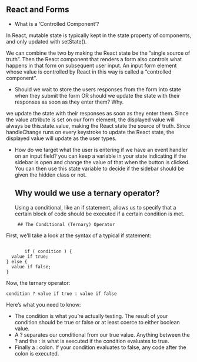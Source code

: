## React and Forms
* What is a ‘Controlled Component’?
  
In React, mutable state is typically kept in the state property of components, and only updated with setState().

We can combine the two by making the React state be the “single source of truth”.
  Then the React component that renders a form also controls what happens in that form on subsequent user input.
  An input form element whose value is controlled by React in this way is called a “controlled component”.
  
  * Should we wait to store the users responses from the form into state when they submit the form OR should we update the state with their responses as soon as they enter them? Why.
  
   we update the state with their responses as soon as they enter them.
  Since the value attribute is set on our form element, the displayed value will always be this.state.value, making the React state the source of truth.
  Since handleChange runs on every keystroke to update the React state, the displayed value will update as the user types.
  
* How do we target what the user is entering if we have an event handler on an input field?
   you can keep a variable in your state indicating if the sidebar is open and change the value of that when the button is clicked. 
   You can then use this state variable to decide if the sidebar should be given the hidden class or not.
     
     ## Why would we use a ternary operator?

     Using a conditional, like an if statement, allows us to specify that a certain block of code should be executed if a certain condition is met.
       
       ## The Conditional (Ternary) Operator
First, we’ll take a look at the syntax of a typical if statement:

```
       
       if ( condition ) {
  value if true;
} else {
  value if false;
}
```
Now, the ternary operator:
```
condition ? value if true : value if false
  ```
Here’s what you need to know:
* The condition is what you’re actually testing. The result of your condition should be true or false or at least coerce to either boolean value.
* A ? separates our conditional from our true value. Anything between the ? and the : is what is executed if the condition evaluates to true.
* Finally a : colon. If your condition evaluates to false, any code after the colon is executed.
